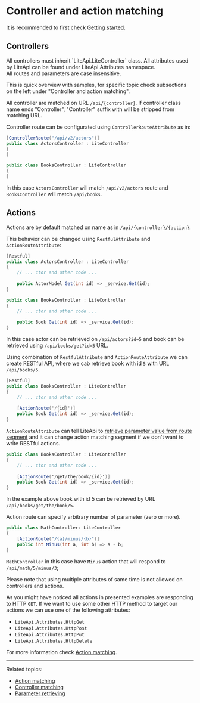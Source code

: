 ﻿---
Author: stanac
CreatedDate: 2017-04-15
Title: Controller and action matching
RenderTitle: false
IsHtml: false
Id: controller-and-action-matching
---

# Controller and action matching

It is recommended to first check [Getting started](/docs/getting-started).

## Controllers

<div class="alert alert-warning">
All controllers must inherit `LiteApi.LiteController` class. All attributes used by LiteApi can be found under LiteApi.Attributes namespace.
</div>

<div class="alert alert-info">
All routes and parameters are case insensitive.
</div>

This is quick overview with samples, for specific topic check subsections on the left under "Controller and action matching".

All controller are matched on URL `/api/{controller}`. If controller class name ends "Controller", "Controller" suffix with will be stripped from matching URL.

Controller route can be configurated using `ControllerRouteAttribute` as in:

```csharp
[ControllerRoute("/api/v2/actors")] 
public class ActorsController : LiteController
{
}

public class BooksController : LiteController
{
}
```

In this case `ActorsController` will match `/api/v2/actors` route and `BooksController` 
will match `/api/books`.

## Actions

Actions are by default matched on name as in `/api/{controller}/{action}`.

This behavior can be changed using `RestfulAttribute` and `ActionRouteAttribute`:

```csharp
[Restful] 
public class ActorsController : LiteController
{
    // ... ctor and other code ...
    
    public ActorModel Get(int id) => _service.Get(id);
}

public class BooksController : LiteController
{
    // ... ctor and other code ...
    
    public Book Get(int id) => _service.Get(id);
}
```

In this case actor can be retrieved on `/api/actors?id=5` and book can be retrieved using 
`/api/books/get?id=5` URL.

Using combination of `RestfulAttribute` and `ActionRouteAttribute` we can create
RESTful API, where we cab retrieve book with id `5` with URL `/api/books/5`.

```csharp
[Restful]
public class BooksController : LiteController
{
    // ... ctor and other code ...
    
    [ActionRoute('/{id}')]
    public Book Get(int id) => _service.Get(id);
}
```

`ActionRouteAttribute` can tell LiteApi to [retrieve parameter value from route segment](/docs/parameter-retrieving-from-route-segment) and it can change action matching segment if we don't want to write RESTful actions.

```csharp
public class BooksController : LiteController
{
    // ... ctor and other code ...
    
    [ActionRoute('/get/the/book/{id}')]
    public Book Get(int id) => _service.Get(id);
}
```

In the example above book with id 5 can be retrieved by URL `/api/books/get/the/book/5`.

Action route can specify arbitrary number of parameter (zero or more).

```csharp
public class MathController: LiteController
{
    [ActionRoute("/{a}/minus/{b}")]
    public int Minus(int a, int b) => a - b;
}
```

`MathController` in this case have `Minus` action that will respond to `/api/math/5/minus/3`;

<div class="alert alert-info">
Please note that using multiple attributes of same time is not allowed on controllers and actions.
</div>

As you might have noticed all actions in presented examples are responding to HTTP `GET`.
If we want to use some other HTTP method to target our actions we can use one of the following
attributes:
- `LiteApi.Attributes.HttpGet`
- `LiteApi.Attributes.HttpPost`
- `LiteApi.Attributes.HttpPut`
- `LiteApi.Attributes.HttpDelete`

For more information check [Action matching](/docs/action-matching).

<hr/>

Related topics:
- [Action matching](/docs/action-matching)
- [Controller matching](/docs/controller-matching)
- [Parameter retrieving](/docs/parameter-retrieving)
